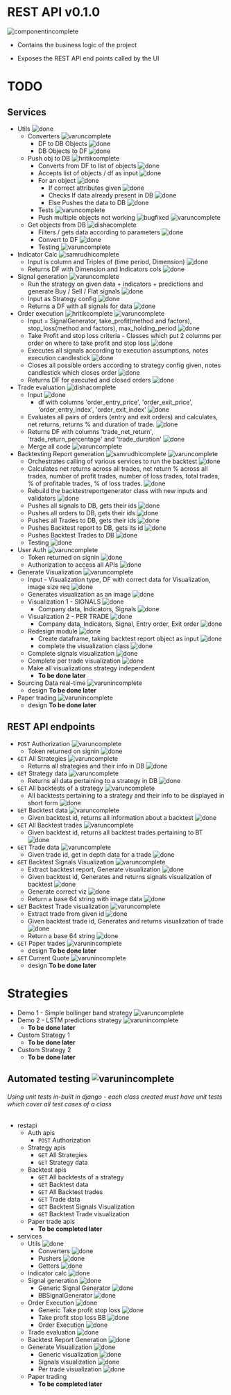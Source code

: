 # REST API v0.1.0

![componentincomplete]

- Contains the business logic of the project

- Exposes the REST API end points called by the UI

# TODO

## Services
- Utils ![done]
  - Converters ![varuncomplete]
    - DF to DB Objects ![done]
    - DB Objects to DF ![done]
  - Push obj to DB ![hritikcomplete]
    - Converts from DF to list of objects ![done]
    - Accepts list of objects / df as input ![done]
    - For an object ![done]
      - If correct attributes given ![done]
      - Checks If data already present in DB ![done]
      - Else Pushes the data to DB ![done]
    - Tests ![varuncomplete]
    - Push multiple objects not working ![bugfixed] ![varuncomplete]
  - Get objects from DB ![dishacomplete]
    - Filters / gets data according to parameters ![done]
    - Convert to DF ![done]
    - Testing ![varuncomplete]
- Indicator Calc ![samrudhicomplete]
  - Input is column and Triples of (time period, Dimension) ![done]
  - Returns DF with Dimension and Indicators cols ![done]
- Signal generation ![varuncomplete]
  - Run the strategy on given data + indicators + predictions and generate Buy / Sell / Flat signals ![done]
  - Input as Strategy config ![done] 
  - Returns a DF with all signals for data ![done]
- Order execution ![hritikcomplete] ![varuncomplete]
  - Input = SignalGenerator, take_profit(method and factors), stop_loss(method and factors), max_holding_period ![done]
  - Take Profit and stop loss criteria - Classes which put 2 columns per order on where to take profit and stop loss ![done]
  - Executes all signals according to execution assumptions, notes execution candlestick ![done]
  - Closes all possible orders according to strategy config given, notes candlestick which closes order ![done]
  - Returns DF for executed and closed orders ![done]
- Trade evaluation ![dishacomplete]
   - Input ![done]
      - df with columns 'order_entry_price', 'order_exit_price', 'order_entry_index', 'order_exit_index' ![done]
   - Evaluates all pairs of orders (entry and exit orders) and calculates, net returns, returns % and duration of trade. ![done]
   - Returns DF with columns 'trade_net_return', 'trade_return_percentage' and 'trade_duration' ![done]
   - Merge all code ![varuncomplete]
- Backtesting Report generation ![samrudhicomplete] ![varuncomplete]
  - Orchestrates calling of various services to run the backtest ![done]
  - Calculates net returns across all trades, net return % across all trades, number of profit trades, number of loss trades, total trades, % of profitable trades, % of loss trades. ![done]
  - Rebuild the backtestreportgenerator class with new inputs and validators ![done]
  - Pushes all signals to DB, gets their ids ![done]
  - Pushes all orders to DB, gets their ids ![done]
  - Pushes all Trades to DB, gets their ids ![done]
  - Pushes Backtest report to DB, gets its id ![done]
  - Pushes Backtest Trades to DB ![done]
  - Testing ![done]
- User Auth ![varuncomplete]
  - Token returned on signin ![done]
  - Authorization to access all APIs ![done]
- Generate Visualization ![varuncomplete]
  - Input - Visualization type, DF with correct data for Visualization, image size req ![done] 
  - Generates visualization as an image ![done]
  - Visualization 1 - SIGNALS ![done]
    - Company data, Indicators, Signals ![done]
  - Visualization 2 - PER TRADE ![done]
    - Company data, Indicators, Signal, Entry order, Exit order ![done]
  - Redesign module ![done]
      - Create dataframe, taking backtest report object as input ![done]
      - complete the visualization class ![done]
  - Complete signals visualization ![done]
  - Complete per trade visualization ![done]
  - Make all visualizations strategy independent 
    - **To be done later**
- Sourcing Data real-time ![varunincomplete]
  - design **To be done later**
- Paper trading ![varunincomplete]
  - design **To be done later**

## REST API endpoints
- `POST` Authorization ![varuncomplete]
  - Token returned on signin ![done]
- `GET` All Strategies ![varuncomplete]
  - Returns all strategies and their info in DB ![done]
- `GET` Strategy data ![varuncomplete]
  - Returns all data pertaining to a strategy in DB ![done]
- `GET` All backtests of a strategy ![varuncomplete]
  - All backtests pertaining to a strategy and their info to be displayed in short form ![done]
- `GET` Backtest data ![varuncomplete]
  - Given backtest id, returns all information about a backtest ![done]
- `GET` All Backtest trades ![varuncomplete]
  - Given backtest id, returns all backtest trades pertaining to BT ![done]
- `GET` Trade data ![varuncomplete]
  - Given trade id, get in depth data for a trade ![done]
- `GET` Backtest Signals Visualization ![varuncomplete]
  - Extract backtest report, Generate visualization ![done]
  - Given backtest id, Generates and returns signals visualization of backtest ![done]
  - Generate correct viz ![done]
  - Return a base 64 string with image data ![done]
- `GET` Backtest Trade visualization ![varuncomplete]
  - Extract trade from given id ![done]
  - Given backtest trade id, Generates and returns visualization of trade ![done]
  - Return a base 64 string ![done]
- `GET` Paper trades ![varunincomplete]
  - design **To be done later**
- `GET` Current Quote ![varunincomplete]
  - design **To be done later**

# Strategies 
- Demo 1 - Simple bollinger band strategy ![varuncomplete]
- Demo 2 - LSTM predictions strategy ![varunincomplete]
  - **To be done later**
- Custom Strategy 1 
  - **To be done later**
- Custom Strategy 2
  - **To be done later**

## Automated testing ![varunincomplete]
###### Using unit tests in-built in django - each class created must have unit tests which cover all test cases of a class
- restapi
  - Auth apis
    - `POST` Authorization
  - Strategy apis
    - `GET` All Strategies
    - `GET` Strategy data
  - Backtest apis
    - `GET` All backtests of a strategy
    - `GET` Backtest data
    - `GET` All Backtest trades
    - `GET` Trade data
    - `GET` Backtest Signals Visualization
    - `GET` Backtest Trade visualization
  - Paper trade apis
    - **To be completed later**
- services
  - Utils ![done]
    - Converters ![done]
    - Pushers ![done]
    - Getters ![done]
  - Indicator calc ![done]
  - Signal generation ![done]
    - Generic Signal Generator ![done]
    - BBSignalGenerator ![done]
  - Order Execution ![done]
    - Generic Take profit stop loss ![done]
    - Take profit stop loss BB ![done]
    - Order Execution ![done]
  - Trade evaluation ![done]
  - Backtest Report Generation ![done]
  - Generate Visualization ![done]
    - Generic visualization ![done]
    - Signals visualization ![done]
    - Per trade visualization ![done]
  - Paper trading
    - **To be completed later**

[done]: https://img.shields.io/badge/DONE-brightgreen
[incomplete]: https://img.shields.io/badge/INCOMPLETE-red
[varunincomplete]: https://img.shields.io/badge/VARUN-INCOMPLETE-red
[varuncomplete]: https://img.shields.io/badge/VARUN-COMPLETE-brightgreen
[dishaincomplete]: https://img.shields.io/badge/DISHA-INCOMPLETE-red
[dishacomplete]: https://img.shields.io/badge/DISHA-COMPLETE-brightgreen
[samrudhiincomplete]: https://img.shields.io/badge/SAMRUDHI-INCOMPLETE-red
[samrudhicomplete]: https://img.shields.io/badge/SAMRUDHI-COMPLETE-brightgreen
[hritikincomplete]: https://img.shields.io/badge/HRITIK-INCOMPLETE-red
[hritikcomplete]: https://img.shields.io/badge/HRITIK-COMPLETE-brightgreen
[bug]: https://img.shields.io/badge/BUG-red
[bugfixed]: https://img.shields.io/badge/BUG-FIXED-brightgreen
[featureincomplete]: https://img.shields.io/badge/FEATURE-INCOMPLETE-red
[featurecomplete]: https://img.shields.io/badge/FEATURE-COMPLETE-brightgreen
[componentincomplete]: https://img.shields.io/badge/COMPONENT-INCOMPLETE-red
[componentcomplete]: https://img.shields.io/badge/COMPONENT-COMPLETE-brightgreen
[phasecomplete]: https://img.shields.io/badge/PHASE-COMPLETE-brightgreen
[phaseincomplete]: https://img.shields.io/badge/PHASE-INCOMPLETE-red
[meetingincomplete]: https://img.shields.io/badge/MEETING-INCOMPLETE-red
[docincomplete]: https://img.shields.io/badge/DOC-INCOMPLETE-red
[doccomplete]: https://img.shields.io/badge/DOC-COMPLETE-brightgreen
